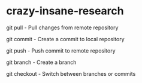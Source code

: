 # crazy-insane-research

git pull - Pull changes from remote repository

git commit - Create a commit to local repository

git push - Push commit to remote repository

git branch - Create a branch

git checkout - Switch between branches or commits

